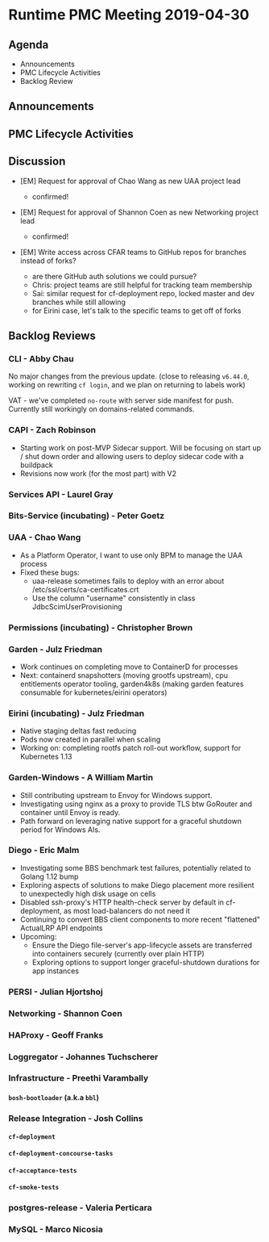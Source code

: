 # Runtime PMC Meeting 2019-04-30

## Agenda

* Announcements
* PMC Lifecycle Activities
* Backlog Review


## Announcements


## PMC Lifecycle Activities


## Discussion

- [EM] Request for approval of Chao Wang as new UAA project lead
  - confirmed!

- [EM] Request for approval of Shannon Coen as new Networking project lead
  - confirmed!

- [EM] Write access across CFAR teams to GitHub repos for branches instead of forks?
  - are there GitHub auth solutions we could pursue?
  - Chris: project teams are still helpful for tracking team membership
  - Sai: similar request for cf-deployment repo, locked master and dev branches while still allowing
  - for Eirini case, let's talk to the specific teams to get off of forks


## Backlog Reviews

### CLI - Abby Chau

No major changes from the previous update. (close to releasing `v6.44.0`, working on rewriting `cf login`, and we plan on returning to labels work)

VAT - we've completed `no-route` with server side manifest for push. Currently still workingly on domains-related commands.


### CAPI - Zach Robinson

- Starting work on post-MVP Sidecar support. Will be focusing on start up / shut down order and allowing users to deploy sidecar code with a buildpack
- Revisions now work (for the most part) with V2 


### Services API - Laurel Gray


### Bits-Service (incubating) - Peter Goetz


### UAA - Chao Wang

- As a Platform Operator, I want to use only BPM to manage the UAA process
- Fixed these bugs: 
  - uaa-release sometimes fails to deploy with an error about /etc/ssl/certs/ca-certificates.crt
  - Use the column "username" consistently in class JdbcScimUserProvisioning


### Permissions (incubating) - Christopher Brown


### Garden - Julz Friedman

- Work continues on completing move to ContainerD for processes
- Next: containerd snapshotters (moving grootfs upstream), cpu entitlements operator tooling, garden4k8s (making garden features consumable for kubernetes/eirini operators)

### Eirini (incubating) - Julz Friedman

- Native staging deltas fast reducing
- Pods now created in parallel when scaling
- Working on: completing rootfs patch roll-out workflow, support for Kubernetes 1.13

### Garden-Windows - A William Martin

- Still contributing upstream to Envoy for Windows support.
- Investigating using nginx as a proxy to provide TLS btw GoRouter and container until Envoy is ready.
- Path forward on leveraging native support for a graceful shutdown period for Windows AIs.

### Diego - Eric Malm

- Investigating some BBS benchmark test failures, potentially related to Golang 1.12 bump
- Exploring aspects of solutions to make Diego placement more resilient to unexpectedly high disk usage on cells
- Disabled ssh-proxy's HTTP health-check server by default in cf-deployment, as most load-balancers do not need it
- Continuing to convert BBS client components to more recent "flattened" ActualLRP API endpoints
- Upcoming:
  - Ensure the Diego file-server's app-lifecycle assets are transferred into containers securely (currently over plain HTTP)
  - Exploring options to support longer graceful-shutdown durations for app instances


### PERSI - Julian Hjortshoj


### Networking - Shannon Coen


### HAProxy - Geoff Franks


### Loggregator - Johannes Tuchscherer


### Infrastructure - Preethi Varambally

#### `bosh-bootloader` (a.k.a `bbl`)


### Release Integration - Josh Collins

#### `cf-deployment`


#### `cf-deployment-concourse-tasks`


#### `cf-acceptance-tests`


#### `cf-smoke-tests`


### postgres-release - Valeria Perticara


### MySQL - Marco Nicosia
